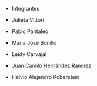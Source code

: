 * Integrantes

* Julieta Vittori
* Pablo Pantaleo
* Maria Jose Bonillo
* Leidy Carvajal
* Juan Camilo Hernández Ramírez
* Helvio Alejandro Koberstein
